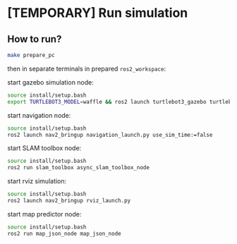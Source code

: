 # [TEMPORARY] Run simulation

## How to run?

```bash
make prepare_pc
```

then in separate terminals in prepared `ros2_workspace`:

start gazebo simulation node:

```bash
source install/setup.bash
export TURTLEBOT3_MODEL=waffle && ros2 launch turtlebot3_gazebo turtlebot3_world.launch.py
```

start navigation node:

```bash
source install/setup.bash
ros2 launch nav2_bringup navigation_launch.py use_sim_time:=false
```

start SLAM toolbox node:

```bash
source install/setup.bash
ros2 run slam_toolbox async_slam_toolbox_node
```

start rviz simulation:

```bash
source install/setup.bash
ros2 launch nav2_bringup rviz_launch.py
```

start map predictor node:

```bash
source install/setup.bash
ros2 run map_json_node map_json_node
```

